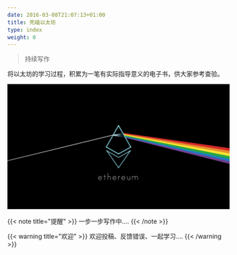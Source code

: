 ```yaml
---
date: 2016-03-08T21:07:13+01:00
title: 死磕以太坊
type: index
weight: 0
---
```


> 持续写作

将以太坊的学习过程，积累为一笔有实际指导意义的电子书，供大家参考查验。

![ethereum](/images/ethereum.jpeg)


{{< note title="提醒" >}}
一步一步写作中....
{{< /note >}}


{{< warning title="欢迎" >}}
欢迎投稿、反馈错误、一起学习....
{{< /warning >}}